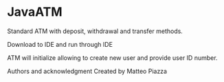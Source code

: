 # JavaATM

Standard ATM with deposit, withdrawal and transfer methods. 

Download to IDE and run through IDE

ATM will initialize allowing to create new user and provide user ID number.

Authors and acknowledgment
Created by Matteo Piazza
